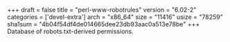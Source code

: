 +++
draft = false
title = "perl-www-robotrules"
version = "6.02-2"
categories = ['devel-extra']
arch = "x86_64"
size = "11416"
usize = "78259"
sha1sum = "4b04f54df4de014665dee23db93aac0a513e78be"
+++
Database of robots.txt-derived permissions.